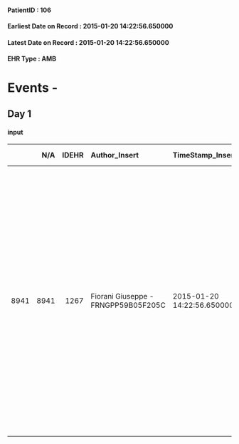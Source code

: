 
#### PatientID : 106
#### Earliest Date on Record : 2015-01-20 14:22:56.650000
#### Latest Date on Record : 2015-01-20 14:22:56.650000
#### EHR Type : AMB

# Events - 

## Day 1

#### input
|      |    N/A |   IDEHR | Author_Insert                       | TimeStamp_Insert           | EHRType   |   PatientID |   IDDigitalSignDocument | persone_vicine   |   Unnamed: 0_x.1 |   IDANAMNESI_SOCIALE | Patient   | FamigliaAltro   | Paziente_T   | FamigliaAltro_T   |   Non_Rilevabile_x.1 | Note_Non_Rilevabile_x.1   | opt_Problemi   | Note_I                                                                                                                                                                                                                                                                                                                                                                                                  | opt_paziente_a      | opt_famiglia_a   | opt_adeguatezza   | opt_paziente_solo   | ds_note_con                                                                                                                                                                                                                                                | opt_presente_assente   | Presenza_minori   | Caregiver_principale   | opt_necessario   | opt_presente   | opt_risorse_ec   | opt_paziente_psi   | opt_Ins_vol   | opt_paziente_ad   | opt_caregiver_ad   | opt_inv_civile   |   invalidita_perc | Needs     | Domestic partnership   | opt_disponibilita_f   | opt_indennita_acc   | opt_legge   | opt_famiglia_psi   | opt_disponibilit_paz   |
|-----:|-------:|--------:|:------------------------------------|:---------------------------|:----------|------------:|------------------------:|:-----------------|-----------------:|---------------------:|:----------|:----------------|:-------------|:------------------|---------------------:|:--------------------------|:---------------|:--------------------------------------------------------------------------------------------------------------------------------------------------------------------------------------------------------------------------------------------------------------------------------------------------------------------------------------------------------------------------------------------------------|:--------------------|:-----------------|:------------------|:--------------------|:-----------------------------------------------------------------------------------------------------------------------------------------------------------------------------------------------------------------------------------------------------------|:-----------------------|:------------------|:-----------------------|:-----------------|:---------------|:-----------------|:-------------------|:--------------|:------------------|:-------------------|:-----------------|------------------:|:----------|:-----------------------|:----------------------|:--------------------|:------------|:-------------------|:-----------------------|
| 8941 |   8941 |    1267 | Fiorani Giuseppe - FRNGPP59B05F205C | 2015-01-20 14:22:56.650000 | AMB       |         106 |                    5885 | N/A              |               99 |                   67 | Si#1      | Si#1            | No#0         | Si#1              |                    0 | NR                        | Si#1           | Pz informato sulle caratteristiche della malattia,seppure con informazioni incomplete rispetto alla presenza di secondarismi epatici ed ossei;presenta area illusionale rispetto ad una stabilizzazione di malattia.La moglie ed i figli sono consapevoli della gravit√†.Il figlio Demetrio pensa a cure alternative per migliorare la sua qualit√† di vita,pur nella consapevolezza della terminalit√† | Sovradimensionate#0 | Congruenti#1     | Da valutare#2     | No#0                | Il pz vive con la moglie Maria di aa 76,la quale √® in apparenti buone condizioni di salute.Due figli fuori casa:demetrio di aa 47 abitante a Milano e Melania di aa 45,di professione insegnante,residente a Roma.Quest'ultima usufruisce della legge 104 | Presente#1             | No#0              | la moglie              | No#0             | No#0           | Adeguate#1       | No#0               | No#0          | Totale#2          | Totale#2           | Si#1             |               100 | Clinici#0 | Coniuge/Convivente#0   | No#0                  | Si#1                | Si#1        | No#0               | No#0                   |


